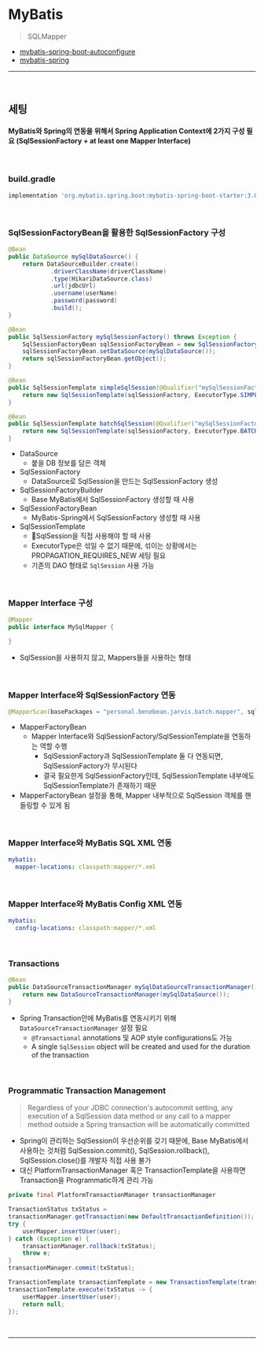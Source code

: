 # MyBatis
> SQLMapper
* [mybatis-spring-boot-autoconfigure](https://mybatis.org/spring-boot-starter/mybatis-spring-boot-autoconfigure/)
* [mybatis-spring](http://mybatis.org/spring/getting-started.html)

<hr>
<br>

## 세팅
#### MyBatis와 Spring의 연동을 위해서 Spring Application Context에 2가지 구성 필요 (SqlSessionFactory + at least one Mapper Interface)

<br>

### build.gradle
```gradle
implementation 'org.mybatis.spring.boot:mybatis-spring-boot-starter:3.0.2'
```

<br>

### SqlSessionFactoryBean을 활용한 SqlSessionFactory 구성
```java
@Bean
public DataSource mySqlDataSource() {
    return DataSourceBuilder.create()
            .driverClassName(driverClassName)
            .type(HikariDataSource.class)
            .url(jdbcUrl)
            .username(userName)
            .password(password)
            .build();
}

@Bean
public SqlSessionFactory mySqlSessionFactory() throws Exception {
    SqlSessionFactoryBean sqlSessionFactoryBean = new SqlSessionFactoryBean();
    sqlSessionFactoryBean.setDataSource(mySqlDataSource());
    return sqlSessionFactoryBean.getObject();
}

@Bean
public SqlSessionTemplate simpleSqlSession(@Qualifier("mySqlSessionFactory") SqlSessionFactory sqlSessionFactory) {
    return new SqlSessionTemplate(sqlSessionFactory, ExecutorType.SIMPLE);
}

@Bean
public SqlSessionTemplate batchSqlSession(@Qualifier("mySqlSessionFactory") SqlSessionFactory sqlSessionFactory) {
    return new SqlSessionTemplate(sqlSessionFactory, ExecutorType.BATCH);
}
```
* DataSource
  * 붙을 DB 정보를 담은 객체
* SqlSessionFactory
  * DataSource로 SqlSession을 만드는 SqlSessionFactory 생성
* SqlSessionFactoryBuilder
  * Base MyBatis에서 SqlSessionFactory 생성할 때 사용
* SqlSessionFactoryBean
  * MyBatis-Spring에서 SqlSessionFactory 생성할 때 사용
* SqlSessionTemplate
  * SqlSession을 직접 사용해야 할 때 사용
  * ExecutorType은 섞일 수 없기 때문에, 섞이는 상황에서는 PROPAGATION_REQUIRES_NEW 세팅 필요
  * 기존의 DAO 형태로 `SqlSession` 사용 가능

<br>

### Mapper Interface 구성
```java
@Mapper
public interface MySqlMapper {

}
```
* SqlSession을 사용하지 않고, Mappers들을 사용하는 형태

<br>

### Mapper Interface와 SqlSessionFactory 연동
```java
@MapperScan(basePackages = "personal.benebean.jarvis.batch.mapper", sqlSessionFactoryRef = "mySqlSessionFactory")
```
* MapperFactoryBean
  * Mapper Interface와 SqlSessionFactory/SqlSessionTemplate을 연동하는 역할 수행
    * SqlSessionFactory과 SqlSessionTemplate 둘 다 연동되면, SqlSessionFactory가 무시된다
    * 결국 필요한게 SqlSessionFactory인데, SqlSessionTemplate 내부에도 SqlSessionTemplate가 존재하기 때문
* MapperFactoryBean 설정을 통해, Mapper 내부적으로 SqlSession 객체를 핸들링할 수 있게 됨

<br>

### Mapper Interface와 MyBatis SQL XML 연동
```yml
mybatis:
  mapper-locations: classpath:mapper/*.xml
```

<br>

### Mapper Interface와 MyBatis Config XML 연동
```yml
mybatis:
  config-locations: classpath:mapper/*.xml
```


<br>

### Transactions
```java
@Bean
public DataSourceTransactionManager mySqlDataSourceTransactionManager() {
    return new DataSourceTransactionManager(mySqlDataSource());
}
```
* Spring Transaction안에 MyBatis를 연동시키기 위해 `DataSourceTransactionManager` 설정 필요
  * `@Transactional` annotations 및 AOP style configurations도 가능
  * A single `SqlSession` object will be created and used for the duration of the transaction

<br>

### Programmatic Transaction Management
> Regardless of your JDBC connection's autocommit setting, any execution of a SqlSession data method or any call to a mapper method outside a Spring transaction will be automatically committed
* Spring이 관리하는 SqlSession이 우선순위를 갖기 때문에, Base MyBatis에서 사용하는 것처럼 SqlSession.commit(), SqlSession.rollback(), SqlSession.close()를 개발자 직접 사용 불가
* 대신 PlatformTransactionManager 혹은 TransactionTemplate을 사용하면 Transaction을 Programmatic하게 관리 가능
```java
private final PlatformTransactionManager transactionManager

TransactionStatus txStatus =
transactionManager.getTransaction(new DefaultTransactionDefinition());
try {
    userMapper.insertUser(user);
} catch (Exception e) {
    transactionManager.rollback(txStatus);
    throw e;
}
transactionManager.commit(txStatus);
```

```java
TransactionTemplate transactionTemplate = new TransactionTemplate(transactionManager);
transactionTemplate.execute(txStatus -> {
    userMapper.insertUser(user);
    return null;
});
```


<br>
<hr>
<br>
